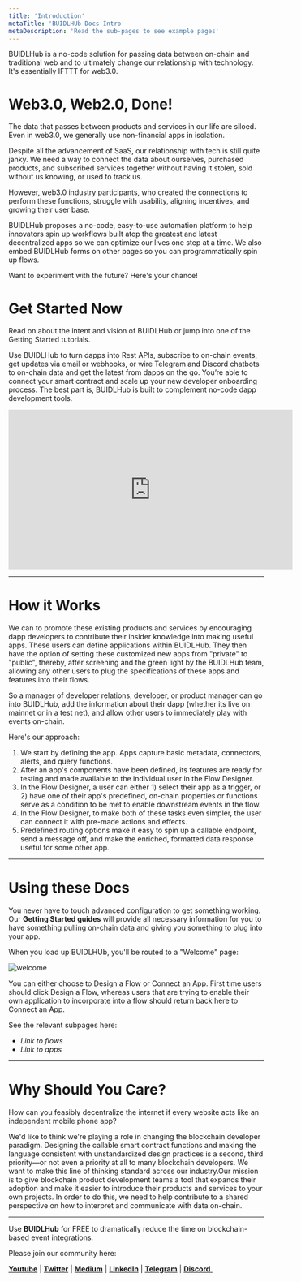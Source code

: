 ```yaml
---
title: 'Introduction'
metaTitle: 'BUIDLHUb Docs Intro'
metaDescription: 'Read the sub-pages to see example pages'
---
```


BUIDLHub is a no-code solution for passing data between on-chain and traditional web and to ultimately change our relationship with technology. It's essentially IFTTT for web3.0.

# Web3.0, Web2.0, Done!

The data that passes between products and services in our life are siloed. Even in web3.0, we generally use non-financial apps in isolation.

Despite all the advancement of SaaS, our relationship with tech is still quite janky. We need a way to connect the data about ourselves, purchased products, and subscribed services together without having it stolen, sold without us knowing, or used to track us.

However, web3.0 industry participants, who created the connections to perform these functions, struggle with usability, aligning incentives, and growing their user base.

BUIDLHub proposes a no-code, easy-to-use automation platform to help innovators spin up workflows built atop the greatest and latest decentralized apps so we can optimize our lives one step at a time. We also embed BUIDLHub forms on other pages so you can programmatically spin up flows.

Want to experiment with the future? Here's your chance!

# Get Started Now

Read on about the intent and vision of BUIDLHub or jump into one of the Getting Started tutorials.

Use BUIDLHub to turn dapps into Rest APIs, subscribe to on-chain events, get updates via email or webhooks, or wire Telegram and Discord chatbots to on-chain data and get the latest from dapps on the go. You’re able to connect your smart contract and scale up your new developer onboarding process. The best part is, BUIDLHub is built to complement no-code dapp development tools.

<iframe width="560" height="315" src="https://www.youtube.com/embed/x61k0wyqTMs" frameborder="0" allow="accelerometer; autoplay; encrypted-media; gyroscope; picture-in-picture" allowfullscreen></iframe>

---

# How it Works

We can to promote these existing products and services by encouraging dapp developers to contribute their insider knowledge into making useful apps. These users can define applications within BUIDLHub. They then have the option of setting these customized new apps from "private" to "public", thereby, after screening and the green light by the BUIDLHub team, allowing any other users to plug the specifications of these apps and features into their flows.

So a manager of developer relations, developer, or product manager can go into BUIDLHub, add the information about their dapp (whether its live on mainnet or in a test net), and allow other users to immediately play with events on-chain.

Here's our approach:

1. We start by defining the app. Apps capture basic metadata, connectors, alerts, and query functions.
2. After an app's components have been defined, its features are ready for testing and made available to the individual user in the Flow Designer.
3. In the Flow Designer, a user can either 1) select their app as a trigger, or 2) have one of their app's predefined, on-chain properties or functions serve as a condition to be met to enable downstream events in the flow.
4. In the Flow Designer, to make both of these tasks even simpler, the user can connect it with pre-made actions and effects.
5. Predefined routing options make it easy to spin up a callable endpoint, send a message off, and make the enriched, formatted data response useful for some other app.

---

# Using these Docs

You never have to touch advanced configuration to get something working. Our **Getting Started guides** will provide all necessary information for you to have something pulling on-chain data and giving you something to plug into your app.

When you load up BUIDLHUb, you'll be routed to a "Welcome" page:

![welcome](https://github.com/BUIDLHub/docs/tree/master/src/assets/images/welcome.png)

You can either choose to Design a Flow or Connect an App. First time users should click Design a Flow, whereas users that are trying to enable their own application to incorporate into a flow should return back here to Connect an App.

See the relevant subpages here:

- _Link to flows_
- _Link to apps_

---

# Why Should You Care?

How can you feasibly decentralize the internet if every website acts like an independent mobile phone app?

We'd like to think we're playing a role in changing the blockchain developer paradigm. Designing the callable smart contract functions and making the language consistent with unstandardized design practices is a second, third priority—or not even a priority at all to many blockchain developers. We want to make this line of thinking standard across our industry.Our mission is to give blockchain product development teams a tool that expands their adoption and make it easier to introduce their products and services to your own projects. In order to do this, we need to help contribute to a shared perspective on how to interpret and communicate with data on-chain.

---

Use **BUIDLHub** for FREE to dramatically reduce the time on blockchain-based event integrations.

Please join our community here:

[**Youtube**](https://www.youtube.com/channel/UCBudqf1FNGwtOrPL8f99lCA/featured) | [**Twitter**](https://twittter.com/buidlhub) | [**Medium**](https://medium.com/buidlhub​) | [**LinkedIn**](https://www.linkedin.com/company/buidlhub/​) | [**Telegram**](https://t.me/buidlhub​) | [**Discord** ](https://discord.gg/fQtpeT2​)
​
